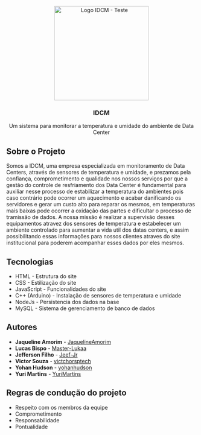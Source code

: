 <p align="center">
  <img src = "https://cdn.discordapp.com/attachments/956602063519875142/956602823787806760/unknown.png"
       alt= "Logo IDCM - Teste"
       width= "250"
       heigth= "28.06"
       >
</p>

<h3 align="center">IDCM</h3>
<p align="center">Um sistema para monitorar a temperatura e umidade do ambiente de Data Center</p>
 
 
## Sobre o Projeto

Somos a IDCM, uma empresa especializada em monitoramento de Data Centers, através de sensores de temperatura e umidade, e prezamos pela confiança, comprometimento e qualidade nos nossos serviços por que a gestão do controle de resfriamento dos Data Center é fundamental para auxiliar nesse processo de estabilizar a temperatura do ambientes pois caso contrário pode ocorrer um aquecimento e acabar danificando os servidores e gerar um custo alto para reparar os mesmos, em temperaturas mais baixas pode ocorrer a oxidação das partes e dificultar o processo de tramissão de dados. A nossa missão é realizar a supervisão desses equipamentos atravez dos sensores de temperatura e estabelecer um ambiente controlado para aumentar a vida util dos datas centers, e assim possibilitando essas informações para nossos clientes atraves do site institucional para poderem acompanhar esses dados por eles mesmos.


## Tecnologias
- HTML - Estrutura do site
- CSS - Estilização do site
- JavaScript - Funcionalidades do site
- C++ (Arduino) - Instalação de sensores de temperatura e umidade
- NodeJs - Persistencia dos dados na base
- MySQL - Sistema de gerenciamento de banco de dados

## Autores
- **Jaqueline Amorim** - [JaquelineAmorim](https://github.com/JaquelineAmorim)
- **Lucas Bispo** - [Master-Lukaa](https://github.com/Master-Lukaa)
- **Jefferson Filho** - [Jeef-Jr](https://github.com/Jeef-Jr)
- **Victor Souza** - [victchorsptech](https://github.com/victchorsptech)
- **Yohan Hudson** - [yohanhudson](https://github.com/yohanhudson)
- **Yuri Martins** - [YuriMartins](https://github.com/YuriMartins)

## Regras de condução do projeto

- Respeito com os membros da equipe
- Comprometimento 
- Responsabilidade
- Pontualidade



